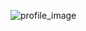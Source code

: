 ![profile_image](https://avatars.githubusercontent.com/u/102318987?s=400&u=26232ccc3723a0edeec583fac0d63dad46380fa1&v=4)
